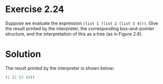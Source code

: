 # Exercise 2.24

Suppose we evaluate the expression `(list 1 (list 2 (list 3 4)))`. Give the result printed by the interpreter, the corresponding box-and-pointer structure, and the interpretation of this as a tree (as in Figure 2.6).

# Solution

The result printed by the interpreter is shown below:

```scheme
(1 (2 (3 4)))
```

